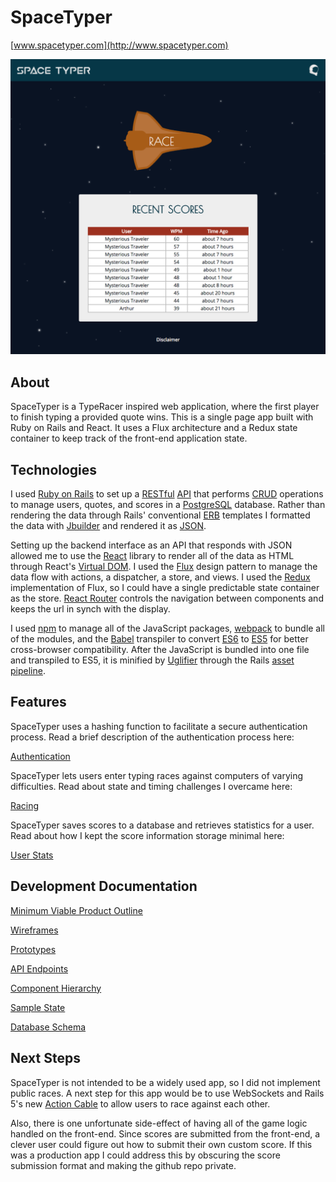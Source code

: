 # SpaceTyper

[www.spacetyper.com](http://www.spacetyper.com)

![Home Page](./docs/images/home_page.png)

## About

SpaceTyper is a TypeRacer inspired web application, where the first player to finish typing a provided quote wins. This is a single page app built with Ruby on Rails and React. It uses a Flux architecture and a Redux state container to keep track of the front-end application state.

## Technologies

I used [Ruby on Rails](http://rubyonrails.org/) to set up a [RESTful](https://en.wikipedia.org/wiki/Representational_state_transfer) [API](https://en.wikipedia.org/wiki/Application_programming_interface) that  performs [CRUD](https://en.wikipedia.org/wiki/Create,_read,_update_and_delete) operations to manage users, quotes, and scores in a [PostgreSQL](https://www.postgresql.org/) database. Rather than rendering the data through Rails' conventional [ERB](http://ruby-doc.org/stdlib-2.4.0/libdoc/erb/rdoc/ERB.html) templates I formatted the data with [Jbuilder](https://github.com/rails/jbuilder) and rendered it as [JSON](http://www.json.org/).

Setting up the backend interface as an API that responds with JSON allowed me to use the [React](https://facebook.github.io/react/) library to render all of the data as HTML through React's [Virtual DOM](http://tinyurl.com/zax2wts). I used the [Flux](https://facebook.github.io/flux/) design pattern to manage the data flow with actions, a dispatcher, a store, and views. I used the [Redux](http://redux.js.org/) implementation of Flux, so I could have a single predictable state container as the store. [React Router](https://github.com/ReactTraining/react-router) controls the navigation between components and keeps the url in synch with the display.

I used [npm](https://www.npmjs.com/) to manage all of the JavaScript packages, [webpack](https://webpack.github.io/) to bundle all of the modules, and the [Babel](https://babeljs.io/) transpiler to convert [ES6](https://en.wikipedia.org/wiki/ECMAScript#6th_Edition_-_ECMAScript_2015) to [ES5](https://en.wikipedia.org/wiki/ECMAScript#5th_Edition) for better cross-browser compatibility. After the JavaScript is bundled into one file and transpiled to ES5, it is minified by [Uglifier](https://github.com/lautis/uglifier) through the Rails [asset pipeline](http://guides.rubyonrails.org/asset_pipeline.html).

## Features

SpaceTyper uses a hashing function to facilitate a secure authentication process. Read a brief description of the authentication process here:

[Authentication](./docs/features/authentication.md)

SpaceTyper lets users enter typing races against computers of varying difficulties. Read about state and timing challenges I overcame here:

[Racing](./docs/features/racing.md)

SpaceTyper saves scores to a database and retrieves statistics for a user. Read about how I kept the score information storage minimal here:

[User Stats](./docs/features/user-stats.md)

## Development Documentation

[Minimum Viable Product Outline](./docs)

[Wireframes](./docs/wireframes)

[Prototypes](./docs/prototypes)

[API Endpoints](./docs/api-endpoints.md)

[Component Hierarchy](./docs/component-hierarchy.md)

[Sample State](./docs/sample-state.md)

[Database Schema](./docs/schema.md)

## Next Steps

SpaceTyper is not intended to be a widely used app, so I did not implement public races. A next step for this app would be to use WebSockets and Rails 5's new [Action Cable](http://edgeguides.rubyonrails.org/action_cable_overview.html) to allow users to race against each other.

Also, there is one unfortunate side-effect of having all of the game logic handled on the front-end. Since scores are submitted from the front-end, a clever user could figure out how to submit their own custom score. If this was a production app I could address this by obscuring the score submission format and making the github repo private.
